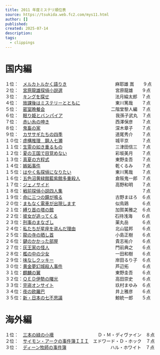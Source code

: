 ```yaml
---
title: 2011 年度ミステリ順位表
source: https://tsukida.web.fc2.com/mys11.html
author: []
published:
created: 2025-07-14
description:
tags:
  - clippings
---
```

# 国内編

１位：　[メルカトルかく語りき](https://tsukida.web.fc2.com/1105.html#110508)　　　　　　　　　　　麻耶雄 嵩　　９点  
２位：　[宮原龍雄探偵小説選](https://tsukida.web.fc2.com/1104.html)　　　　　　　　　　　　宮原龍雄　　９点  
３位：　[キングを探せ](https://tsukida.web.fc2.com/1201.html#120103)　　　　　　　　　　　　　　　法月綸太郎　７点  
４位：　[放課後はミステリーとともに](https://tsukida.web.fc2.com/1106.html#110602)　　　　　　　　東川篤哉　　７点  
５位：　[密室晩餐会](https://tsukida.web.fc2.com/1107.html)　　　　　　　　　　　　　　　二階堂黎人編　７点  
６位：　[眠り姫とバンパイア](https://tsukida.web.fc2.com/1104.html#110406)　　　　　　　　　　　　我孫子武丸　７点  
７位：　[赤い糸の呻き](https://tsukida.web.fc2.com/1108.html#110807)　　　　　　　　　　　　　　　西澤保彦　　７点  
８位：　[鬼畜の家](https://tsukida.web.fc2.com/1105.html#110502)　　　　　　　　　　　　　　　　　深木章子　　７点  
９位：　[カササギたちの四季](https://tsukida.web.fc2.com/1108.html#110805)　　　　　　　　　　　　道尾秀介　　７点  
１０位：[虚構推理　鋼人七瀬](https://tsukida.web.fc2.com/1108.html#110805)　　　　　　　　　　　　城平京　　　７点  
１１位：[生霊の如き重るもの](https://tsukida.web.fc2.com/1112.html)　　　　　　　　　　　　三津田信三　７点  
１２位：[夏の王国で目覚めない](https://tsukida.web.fc2.com/1203.html#120305)　　　　　　　　　　　彩坂美月　　７点  
１３位：[真夏の方程式](https://tsukida.web.fc2.com/1109.html#110904)　　　　　　　　　　　　　　　東野圭吾　　７点  
１４位：[嫉妬事件](https://tsukida.web.fc2.com/1201.html#102101)　　　　　　　　　　　　　　　　　乾くるみ　　７点  
１５位：[はやく名探偵になりたい](https://tsukida.web.fc2.com/1204.html#102402)　　　　　　　　　　東川篤哉　　７点  
１６位：[五色沼黄緑館藍紫館多重殺人](https://tsukida.web.fc2.com/1110.html#111006)　　　　　　　　倉阪鬼一郎　７点  
１７位：[ジェノサイド](https://tsukida.web.fc2.com/1201.html)　　　　　　　　　　　　　　　高野和明　　７点  
１８位：[戦前探偵小説四人集](https://tsukida.web.fc2.com/1108.html#110801)　　　　　　　　　　　　　　　　　　７点  
１９位：[命に三つの鐘が鳴る](https://tsukida.web.fc2.com/1109.html#110903)　　　　　　　　　　　　古野まほろ　６点  
２０位：[まもなく電車が出現します](https://tsukida.web.fc2.com/1109.html#110902)　　　　　　　　　似鳥鶏　　　６点  
２１位：[縛り首の塔の館](https://tsukida.web.fc2.com/1110.html#111003)　　　　　　　　　　　　　　加賀美雅之　６点  
２２位：[彼女が追ってくる](https://tsukida.web.fc2.com/1201.html#120104)　　　　　　　　　　　　　石持浅海　　６点  
２３位：[刑事のまなざし](https://tsukida.web.fc2.com/1108.html)　　　　　　　　　　　　　　薬丸岳　　　６点  
２４位：[私たちが星座を盗んだ理由](https://tsukida.web.fc2.com/1105.html#110504)　　　　　　　　　北山猛邦　　６点  
２５位：[龍の寺の晒し首](https://tsukida.web.fc2.com/1107.html#110703)　　　　　　　　　　　　　　小島正樹　　６点  
２６位：[鍵のかかった部屋](https://tsukida.web.fc2.com/1112.html#111201)　　　　　　　　　　　　　貴志祐介　　６点  
２７位：[灰王家の怪人](https://tsukida.web.fc2.com/1110.html#111002)　　　　　　　　　　　　　　　門前典之　　６点  
２８位：[檻の中の少女](https://tsukida.web.fc2.com/1105.html#110503)　　　　　　　　　　　　　　　一田和樹　　６点  
２９位：[味なしクッキー](https://tsukida.web.fc2.com/1110.html#111005)　　　　　　　　　　　　　　岸田るり子　６点  
３０位：[黄金夢幻城殺人事件](https://tsukida.web.fc2.com/1110.html#111004)　　　　　　　　　　　　芦辺拓　　　６点  
３１位：[麒麟の翼](https://tsukida.web.fc2.com/1108.html#110803)　　　　　　　　　　　　　　　　　東野圭吾　　６点  
３２位：[ＱＥＤ伊勢の曙光](https://tsukida.web.fc2.com/1203.html#120301)　　　　　　　　　　　　　高田崇史　　６点  
３３位：[完盗オンサイト](https://tsukida.web.fc2.com/1112.html#111202)　　　　　　　　　　　　　　玖村まゆみ　６点  
３４位：[夜の欧羅巴](https://tsukida.web.fc2.com/1105.html#110501)　　　　　　　　　　　　　　　　井上雅彦　　６点  
３５位：[新・日本の七不思議](https://tsukida.web.fc2.com/1106.html#110603)　　　　　　　　　　　　鯨統一郎　　５点  

# 海外編

１位：　[三本の緑の小壜](https://tsukida.web.fc2.com/1202.html#120207)　　　　　　　　　　Ｄ・Ｍ・ディヴァイン　８点  
２位：　[サイモン・アークの事件簿ＩＩＩ](https://tsukida.web.fc2.com/1203.html#120303)　エドワード・Ｄ・ホック　７点  
３位：　[ディーン牧師の事件簿](https://tsukida.web.fc2.com/1103.html#110304)　　　　　　　　　　ハル・ホワイト　７点
